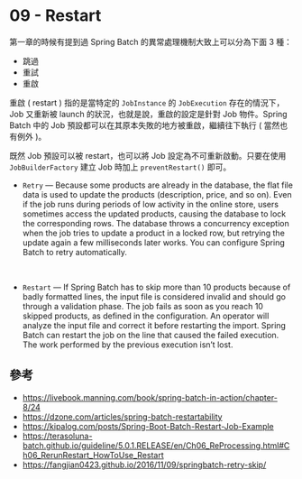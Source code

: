 # 09 - Restart
第一章的時候有提到過 Spring Batch 的異常處理機制大致上可以分為下面 3 種：
* 跳過
* 重試
* 重啟

重啟 ( restart ) 指的是當特定的 `JobInstance` 的 `JobExecution` 存在的情況下，Job 又重新被 launch 的狀況，也就是說，重啟的設定是針對 Job 物件。Spring Batch 中的 Job 預設都可以在其原本失敗的地方被重啟，繼續往下執行 ( 當然也有例外 )。

既然 Job 預設可以被 restart，也可以將 Job 設定為不可重新啟動。只要在使用 `JobBuilderFactory` 建立 Job 時加上 `preventRestart()` 即可。



* `Retry` — Because some products are already in the database, the flat file data is used to update the products (description, price, and so on). Even if the job runs during periods of low activity in the online store, users sometimes access the updated products, causing the database to lock the corresponding rows. The database throws a concurrency exception when the job tries to update a product in a locked row, but retrying the update again a few milliseconds later works. You can configure Spring Batch to retry automatically.
<br/>

* `Restart` — If Spring Batch has to skip more than 10 products because of badly formatted lines, the input file is considered invalid and should go through a validation phase. The job fails as soon as you reach 10 skipped products, as defined in the configuration. An operator will analyze the input file and correct it before restarting the import. Spring Batch can restart the job on the line that caused the failed execution. The work performed by the previous execution isn’t lost.


## 參考
* https://livebook.manning.com/book/spring-batch-in-action/chapter-8/24
* https://dzone.com/articles/spring-batch-restartability
* https://kipalog.com/posts/Spring-Boot-Batch-Restart-Job-Example
* https://terasoluna-batch.github.io/guideline/5.0.1.RELEASE/en/Ch06_ReProcessing.html#Ch06_RerunRestart_HowToUse_Restart
* https://fangjian0423.github.io/2016/11/09/springbatch-retry-skip/
